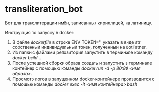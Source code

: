 # transliteration_bot
Бот для транслитерации имён, записанных кириллицей, на латиницу.

Инструкция по запуску в docker:
1. В файле *dockerfile* в строке ENV TOKEN='' указать в виде str собственный индивидуальный токен, полученный на BotFather.
2. Из папки с файлами репозитория запустить в терминале команду *docker build .*.
3. После успешной сборки образа создать и запустить в терминале контейнер с помощью команды *docker run -d -p 80:80 <имя образа>*.
4. Просмотр логов в запущенном docker-контейнере производится с помощью команды *docker exec -it <имя контейнера> bash*
